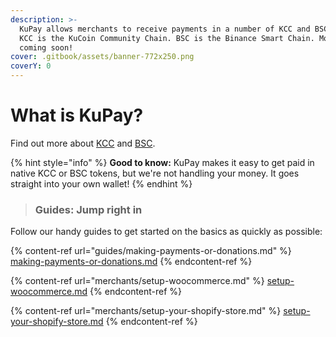 ```yaml
---
description: >-
  KuPay allows merchants to receive payments in a number of KCC and BSC tokens.
  KCC is the KuCoin Community Chain. BSC is the Binance Smart Chain. More chains
  coming soon!
cover: .gitbook/assets/banner-772x250.png
coverY: 0
---
```


# What is KuPay?

Find out more about [KCC](https://www.kcc.io) and [BSC](https://academy.binance.com/en/articles/connecting-metamask-to-binance-smart-chain).

{% hint style="info" %}
**Good to know:** KuPay makes it easy to get paid in native KCC or BSC tokens, but we're not handling your money. It goes straight into your own wallet!
{% endhint %}

> ### Guides: Jump right in

Follow our handy guides to get started on the basics as quickly as possible:

{% content-ref url="guides/making-payments-or-donations.md" %}
[making-payments-or-donations.md](guides/making-payments-or-donations.md)
{% endcontent-ref %}

{% content-ref url="merchants/setup-woocommerce.md" %}
[setup-woocommerce.md](merchants/setup-woocommerce.md)
{% endcontent-ref %}

{% content-ref url="merchants/setup-your-shopify-store.md" %}
[setup-your-shopify-store.md](merchants/setup-your-shopify-store.md)
{% endcontent-ref %}
